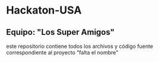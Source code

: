 # Hackaton-USA
## Equipo: "Los Super Amigos"

este repositorio contiene todos los archivos y código fuente correspondiente al proyecto "falta el nombre"


